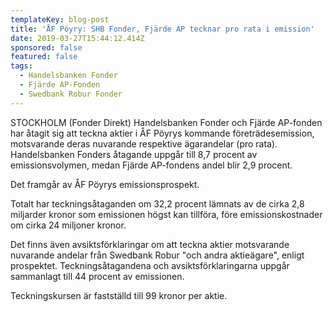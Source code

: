 ```yaml
---
templateKey: blog-post
title: 'ÅF Pöyry: SHB Fonder, Fjärde AP tecknar pro rata i emission'
date: 2019-03-27T15:44:12.414Z
sponsored: false
featured: false
tags:
  - Handelsbanken Fonder
  - Fjärde AP-Fonden
  - Swedbank Robur Fonder
---
```

STOCKHOLM (Fonder Direkt) Handelsbanken Fonder och Fjärde AP-fonden har åtagit sig att teckna aktier i ÅF Pöyrys kommande företrädesemission, motsvarande deras nuvarande respektive ägarandelar (pro rata). Handelsbanken Fonders åtagande uppgår till 8,7 procent av emissionsvolymen, medan Fjärde AP-fondens andel blir 2,9 procent.



Det framgår av ÅF Pöyrys emissionsprospekt.



Totalt har teckningsåtaganden om 32,2 procent lämnats av de cirka 2,8 miljarder kronor som emissionen högst kan tillföra, före emissionskostnader om cirka 24 miljoner kronor.



Det finns även avsiktsförklaringar om att teckna aktier motsvarande nuvarande andelar från Swedbank Robur "och andra aktieägare", enligt prospektet. Teckningsåtagandena och avsiktsförklaringarna uppgår sammanlagt till 44 procent av emissionen.



Teckningskursen är fastställd till 99 kronor per aktie.
